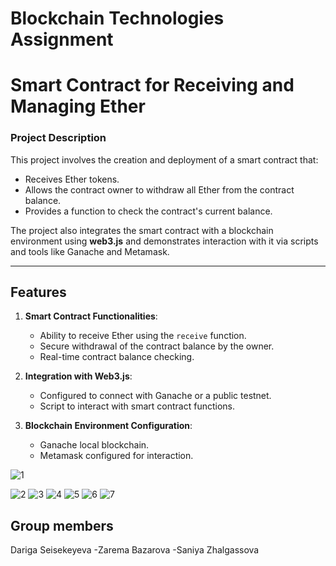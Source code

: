 # Blockchain Technologies Assignment
# Smart Contract for Receiving and Managing Ether

### Project Description
This project involves the creation and deployment of a smart contract that:
- Receives Ether tokens.
- Allows the contract owner to withdraw all Ether from the contract balance.
- Provides a function to check the contract's current balance.

The project also integrates the smart contract with a blockchain environment using **web3.js** and demonstrates interaction with it via scripts and tools like Ganache and Metamask.

---

## Features
1. **Smart Contract Functionalities**:
   - Ability to receive Ether using the `receive` function.
   - Secure withdrawal of the contract balance by the owner.
   - Real-time contract balance checking.

2. **Integration with Web3.js**:
   - Configured to connect with Ganache or a public testnet.
   - Script to interact with smart contract functions.
  
3. **Blockchain Environment Configuration**:
   - Ganache local blockchain.
   - Metamask configured for interaction.
  

![1](https://github.com/user-attachments/assets/a7f14c9c-7eec-4365-b1e4-fdf43d593741)

![2](https://github.com/user-attachments/assets/c8927489-b26a-4c56-8ae5-7b4589298881)
![3](https://github.com/user-attachments/assets/b99a29ae-f2de-4ce3-abf7-b0b52c7d5e35)
![4](https://github.com/user-attachments/assets/f41cdef0-0094-47ac-8382-fc1ccddb60f5)
![5](https://github.com/user-attachments/assets/39d44c9e-d5cf-45f9-bb2f-be1827df16c6)
![6](https://github.com/user-attachments/assets/469772b6-d32b-4a50-ab4c-66c3352ff5a2)
![7](https://github.com/user-attachments/assets/efb039a9-48f2-44bc-ae62-afe591cb9f72)

## Group members
Dariga Seisekeyeva -Zarema Bazarova -Saniya Zhalgassova
